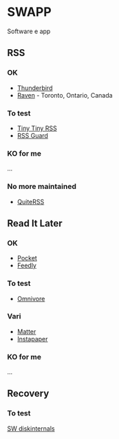 # SWAPP
Software e app

## RSS

### OK

- [Thunderbird](https://www.thunderbird.net/)
- [Raven](https://ravenreader.app/) - Toronto, Ontario, Canada

### To test

- [Tiny Tiny RSS](https://tt-rss.org/)
- [RSS Guard](https://github.com/martinrotter/rssguard/)

### KO for me
...

### No more maintained

- [QuiteRSS](https://quiterss.org/)

## Read It Later

### OK

- [Pocket](https://getpocket.com/)
- [Feedly](https://feedly.com/)

### To test

- [Omnivore](https://omnivore.app/)

### Vari
- [Matter](https://hq.getmatter.com/)
- [Instapaper](https://www.instapaper.com/)

### KO for me
...

## Recovery

### To test
[SW diskinternals](https://www.diskinternals.com/download/)

